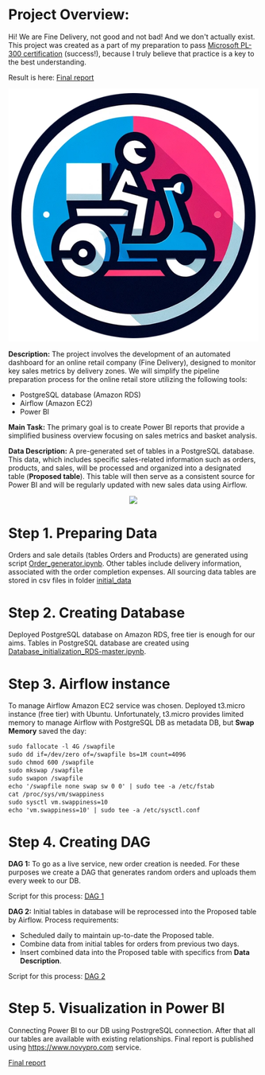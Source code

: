 # Project Overview:

Hi! We are Fine Delivery, not good and not bad! And we don't actually exist.
This project was created as a part of my preparation to pass [Microsoft PL-300 certification](https://learn.microsoft.com/en-us/credentials/certifications/exams/pl-300/) (success!), because I truly believe that practice is a key to the best understanding.

Result is here: [Final report](https://www.novypro.com/project/fine-delivery-dashboard-power-bi)

<p align="center">
  <img src="https://github.com/AntonMiniazev/Fine_Delivery/blob/main/other/Fine_Delivery_Logo.png" />
</p>

**Description:** The project involves the development of an automated dashboard for an online retail company (Fine Delivery), designed to monitor key sales metrics by delivery zones. 
We will simplify the pipeline preparation process for the online retail store utilizing the following tools:
- PostgreSQL database (Amazon RDS)
- Airflow (Amazon EC2)
- Power BI

**Main Task:** The primary goal is to create Power BI reports that provide a simplified business overview focusing on sales metrics and basket analysis.

**Data Description:** A pre-generated set of tables in a PostgreSQL database. This data, which includes specific sales-related information such as orders, products, and sales, will be processed and organized into a designated table (**Proposed table**). This table will then serve as a consistent source for Power BI and will be regularly updated with new sales data using Airflow.

<p align="center">
  <img src="https://lucid.app/publicSegments/view/3564fc0c-9ef3-44a1-ba8b-819ac82206d3/image.png" />
</p>

# Step 1. Preparing Data

Orders and sale details (tables Orders and Products) are generated using script [Order_generator.ipynb](https://github.com/AntonMiniazev/Fine_Delivery/blob/main/project_notebooks/Order_generator-master.ipynb).
Other tables include delivery information, associated with the order completion expenses.
All sourcing data tables are stored in csv files in folder [initial_data](https://github.com/AntonMiniazev/Fine_Delivery/tree/main/project_notebooks)

# Step 2. Creating Database

Deployed PostgreSQL database on Amazon RDS, free tier is enough for our aims. 
Tables in PostgreSQL database are created using [Database_initialization_RDS-master.ipynb](https://github.com/AntonMiniazev/Fine_Delivery/blob/main/project_notebooks/Database_initialization_RDS-master.ipynb).

# Step 3. Airflow instance

To manage Airflow Amazon EC2 service was chosen. Deployed t3.micro instance (free tier) with Ubuntu. 
Unfortunately, t3.micro provides limited memory to manage Airflow with PostgreSQL DB as metadata DB, but **Swap Memory** saved the day:
```console
sudo fallocate -l 4G /swapfile
sudo dd if=/dev/zero of=/swapfile bs=1M count=4096
sudo chmod 600 /swapfile
sudo mkswap /swapfile
sudo swapon /swapfile
echo '/swapfile none swap sw 0 0' | sudo tee -a /etc/fstab
cat /proc/sys/vm/swappiness
sudo sysctl vm.swappiness=10
echo 'vm.swappiness=10' | sudo tee -a /etc/sysctl.conf
```

# Step 4. Creating DAG

**DAG 1:** To go as a live service, new order creation is needed. For these purposes we create a DAG that generates random orders and uploads them every week to our DB.

Script for this process: [DAG 1](https://github.com/AntonMiniazev/Fine_Delivery/blob/main/DAGs/dag_load_order_data-master.py)

**DAG 2:** Initial tables in database will be reprocessed into the Proposed table by Airflow. 
Process requirements:
- Scheduled daily to maintain up-to-date the Proposed table.
- Combine data from initial tables for orders from previous two days.
- Insert combined data into the Proposed table with specifics from **Data Description**.

Script for this process: [DAG 2](https://github.com/AntonMiniazev/Fine_Delivery/blob/main/DAGs/dag_zone_economy-master.py)

# Step 5. Visualization in Power BI

Connecting Power BI to our DB using PostrgreSQL connection. After that all our tables are available with existing relationships.
Final report is published using https://www.novypro.com service.

[Final report](https://www.novypro.com/project/fine-delivery-dashboard-power-bi)

